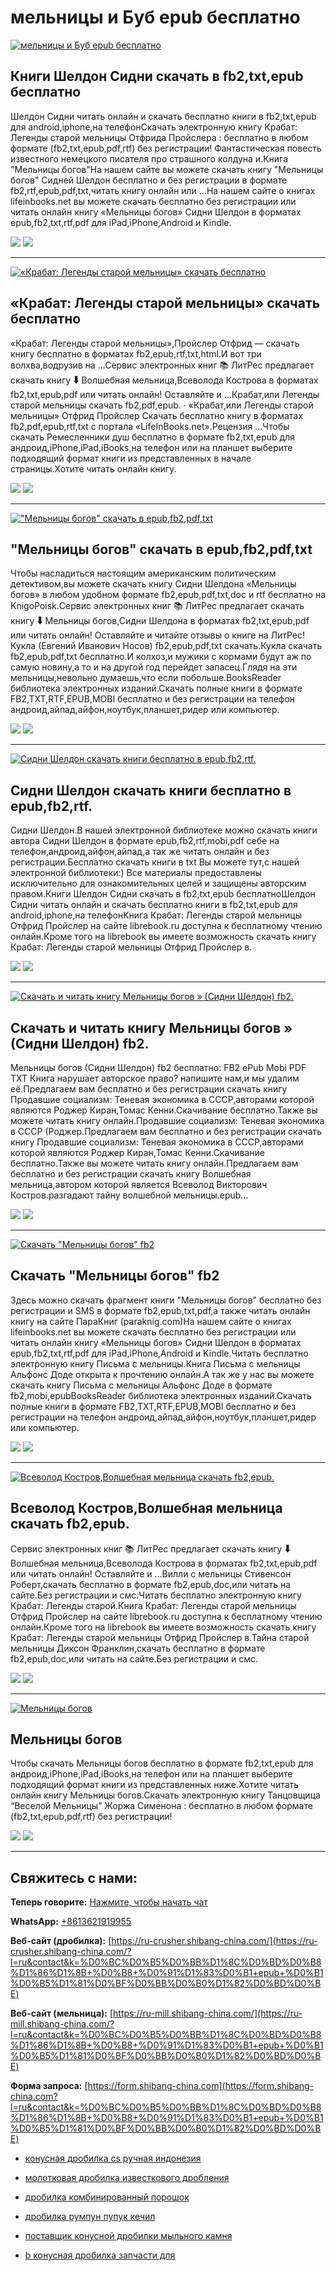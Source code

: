 # мельницы и Буб epub бесплатно

<a href="https://swt.shibang-china.com/?l=ru&img&k=%D0%BC%D0%B5%D0%BB%D1%8C%D0%BD%D0%B8%D1%86%D1%8B+%D0%B8+%D0%91%D1%83%D0%B1+epub+%D0%B1%D0%B5%D1%81%D0%BF%D0%BB%D0%B0%D1%82%D0%BD%D0%BE" target="_blank">![мельницы и Буб epub бесплатно](http://static.shibang-china.com/all-800x300/1263.jpg)</a>

## Книги Шелдон Сидни скачать в fb2,txt,epub бесплатно
Шелдон Сидни читать онлайн и скачать бесплатно книги в fb2,txt,epub для android,iphone,на телефонСкачать электронную книгу Крабат: Легенды старой мельницы Отфрида Пройслера : бесплатно в любом формате (fb2,txt,epub,pdf,rtf) без регистрации! Фантастическая повесть известного немецкого писателя про страшного колдуна и.Книга &quot;Мельницы богов&quot;На нашем сайте вы можете скачать книгу &quot;Мельницы богов&quot; Сидней Шелдон бесплатно и без регистрации в формате fb2,rtf,epub,pdf,txt,читать книгу онлайн или …На нашем сайте о книгах lifeinbooks.net вы можете скачать бесплатно без регистрации или читать онлайн книгу &#171;Мельницы богов&#187; Сидни Шелдон в форматах epub,fb2,txt,rtf,pdf для iPad,iPhone,Android и Kindle.


<a href="https://whatsapp.shibangsoft.com/WhatsApp.php" target="_blank" title="WhatsApp">![](http://static.shibang-china.com/icon/whatsapp.png)</a> <a href="https://swt.shibang-china.com/?l=ru&icon&k=%D0%BC%D0%B5%D0%BB%D1%8C%D0%BD%D0%B8%D1%86%D1%8B+%D0%B8+%D0%91%D1%83%D0%B1+epub+%D0%B1%D0%B5%D1%81%D0%BF%D0%BB%D0%B0%D1%82%D0%BD%D0%BE" target="_blank">![](http://static.shibang-china.com/icon/chat-ru.png)</a>

---

<a href="https://swt.shibang-china.com/?l=ru&img&k=%D0%BC%D0%B5%D0%BB%D1%8C%D0%BD%D0%B8%D1%86%D1%8B+%D0%B8+%D0%91%D1%83%D0%B1+epub+%D0%B1%D0%B5%D1%81%D0%BF%D0%BB%D0%B0%D1%82%D0%BD%D0%BE" target="_blank">![&#171;Крабат: Легенды старой мельницы&#187; скачать бесплатно](http://static.shibang-china.com/all-800x300/84.jpg)</a>

## &#171;Крабат: Легенды старой мельницы&#187; скачать бесплатно
&#171;Крабат: Легенды старой мельницы&#187;,Пройслер Отфрид — скачать книгу бесплатно в форматах fb2,epub,rtf,txt,html.И вот три волхва,водрузив на …Сервис электронных книг 📚 ЛитРес предлагает скачать книгу 🠳 Волшебная мельница,Всеволода Кострова в форматах fb2,txt,epub,pdf или читать онлайн! Оставляйте и …Крабат,или Легенды старой мельницы скачать fb2,pdf,epub.&nbsp;&#0183;&#32;&#171;Крабат,или Легенды старой мельницы&#187; Отфрид Пройслер Скачать бесплатно книгу в форматах fb2,pdf,epub,rtf,txt с портала &#171;LifeInBooks.net&#187;.Рецензия …Чтобы скачать Ремесленники душ бесплатно в формате fb2,txt,epub для андроид,iPhone,iPad,iBooks,на телефон или на планшет выберите подходящий формат книги из представленных в начале страницы.Хотите читать онлайн книгу.


<a href="https://whatsapp.shibangsoft.com/WhatsApp.php" target="_blank" title="WhatsApp">![](http://static.shibang-china.com/icon/whatsapp.png)</a> <a href="https://swt.shibang-china.com/?l=ru&icon&k=%D0%BC%D0%B5%D0%BB%D1%8C%D0%BD%D0%B8%D1%86%D1%8B+%D0%B8+%D0%91%D1%83%D0%B1+epub+%D0%B1%D0%B5%D1%81%D0%BF%D0%BB%D0%B0%D1%82%D0%BD%D0%BE" target="_blank">![](http://static.shibang-china.com/icon/chat-ru.png)</a>

---

<a href="https://swt.shibang-china.com/?l=ru&img&k=%D0%BC%D0%B5%D0%BB%D1%8C%D0%BD%D0%B8%D1%86%D1%8B+%D0%B8+%D0%91%D1%83%D0%B1+epub+%D0%B1%D0%B5%D1%81%D0%BF%D0%BB%D0%B0%D1%82%D0%BD%D0%BE" target="_blank">![&quot;Мельницы богов&quot; скачать в epub,fb2,pdf,txt](http://static.shibang-china.com/all-800x300/991.jpg)</a>

## &quot;Мельницы богов&quot; скачать в epub,fb2,pdf,txt
Чтобы насладиться настоящим американским политическим детективом,вы можете скачать книгу Сидни Шелдона &#171;Мельницы богов&#187; в любом удобном формате fb2,epub,pdf,txt,doc и rtf бесплатно на KnigoPoisk.Сервис электронных книг 📚 ЛитРес предлагает скачать книгу 🠳 Мельницы богов,Сидни Шелдона в форматах fb2,txt,epub,pdf или читать онлайн! Оставляйте и читайте отзывы о книге на ЛитРес!Кукла (Евгений Иванович Носов) fb2,epub,pdf,txt скачать.Кукла скачать fb2,epub,pdf,txt бесплатно.И колхоз,и мужики с кормами будут аж по самую новину,а то и на другой год перейдет запасец.Глядя на эти мельницы,невольно думаешь,что если побольше.BooksReader библиотека электронных изданий.Скачать полные книги в формате FB2,TXT,RTF,EPUB,MOBI бесплатно и без регистрации на телефон андроид,айпад,айфон,ноутбук,планшет,ридер или компьютер.


<a href="https://whatsapp.shibangsoft.com/WhatsApp.php" target="_blank" title="WhatsApp">![](http://static.shibang-china.com/icon/whatsapp.png)</a> <a href="https://swt.shibang-china.com/?l=ru&icon&k=%D0%BC%D0%B5%D0%BB%D1%8C%D0%BD%D0%B8%D1%86%D1%8B+%D0%B8+%D0%91%D1%83%D0%B1+epub+%D0%B1%D0%B5%D1%81%D0%BF%D0%BB%D0%B0%D1%82%D0%BD%D0%BE" target="_blank">![](http://static.shibang-china.com/icon/chat-ru.png)</a>

---

<a href="https://swt.shibang-china.com/?l=ru&img&k=%D0%BC%D0%B5%D0%BB%D1%8C%D0%BD%D0%B8%D1%86%D1%8B+%D0%B8+%D0%91%D1%83%D0%B1+epub+%D0%B1%D0%B5%D1%81%D0%BF%D0%BB%D0%B0%D1%82%D0%BD%D0%BE" target="_blank">![Сидни Шелдон скачать книги бесплатно в epub,fb2,rtf.](http://static.shibang-china.com/all-800x300/1021.jpg)</a>

## Сидни Шелдон скачать книги бесплатно в epub,fb2,rtf.
Сидни Шелдон.В нашей электронной библиотеке можно скачать книги автора Сидни Шелдон в формате epub,fb2,rtf,mobi,pdf себе на телефон,андроид,айфон,айпад,а так же читать онлайн и без регистрации.Бесплатно скачать книги в txt Вы можете тут,с нашей электронной библиотеки:) Все материалы предоставлены исключительно для ознакомительных целей и защищены авторским правом.Книги Шелдон Сидни скачать в fb2,txt,epub бесплатноШелдон Сидни читать онлайн и скачать бесплатно книги в fb2,txt,epub для android,iphone,на телефонКнига Крабат: Легенды старой мельницы Отфрид Пройслер на сайте librebook.ru доступна к бесплатному чтению онлайн.Кроме того на librebook вы имеете возможность скачать книгу Крабат: Легенды старой мельницы Отфрид Пройслер в.


<a href="https://whatsapp.shibangsoft.com/WhatsApp.php" target="_blank" title="WhatsApp">![](http://static.shibang-china.com/icon/whatsapp.png)</a> <a href="https://swt.shibang-china.com/?l=ru&icon&k=%D0%BC%D0%B5%D0%BB%D1%8C%D0%BD%D0%B8%D1%86%D1%8B+%D0%B8+%D0%91%D1%83%D0%B1+epub+%D0%B1%D0%B5%D1%81%D0%BF%D0%BB%D0%B0%D1%82%D0%BD%D0%BE" target="_blank">![](http://static.shibang-china.com/icon/chat-ru.png)</a>

---

<a href="https://swt.shibang-china.com/?l=ru&img&k=%D0%BC%D0%B5%D0%BB%D1%8C%D0%BD%D0%B8%D1%86%D1%8B+%D0%B8+%D0%91%D1%83%D0%B1+epub+%D0%B1%D0%B5%D1%81%D0%BF%D0%BB%D0%B0%D1%82%D0%BD%D0%BE" target="_blank">![Скачать и читать книгу Мельницы богов &#187; (Сидни Шелдон) fb2.](http://static.shibang-china.com/all-800x300/1194.jpg)</a>

## Скачать и читать книгу Мельницы богов &#187; (Сидни Шелдон) fb2.
Мельницы богов (Сидни Шелдон) fb2 бесплатно: FB2 ePub Mobi PDF TXT Книга нарушает авторское право? напишите нам,и мы удалим её.Предлагаем вам бесплатно и без регистрации скачать книгу Продавшие социализм: Теневая экономика в СССР,авторами которой являются Роджер Киран,Томас Кенни.Скачивание бесплатно.Также вы можете читать книгу онлайн.Продавшие социализм: Теневая экономика в СССР (Роджер.Предлагаем вам бесплатно и без регистрации скачать книгу Продавшие социализм: Теневая экономика в СССР,авторами которой являются Роджер Киран,Томас Кенни.Скачивание бесплатно.Также вы можете читать книгу онлайн.Предлагаем вам бесплатно и без регистрации скачать книгу Волшебная мельница,автором которой является Всеволод Викторович Костров.разгадают тайну волшебной мельницы.epub…


<a href="https://whatsapp.shibangsoft.com/WhatsApp.php" target="_blank" title="WhatsApp">![](http://static.shibang-china.com/icon/whatsapp.png)</a> <a href="https://swt.shibang-china.com/?l=ru&icon&k=%D0%BC%D0%B5%D0%BB%D1%8C%D0%BD%D0%B8%D1%86%D1%8B+%D0%B8+%D0%91%D1%83%D0%B1+epub+%D0%B1%D0%B5%D1%81%D0%BF%D0%BB%D0%B0%D1%82%D0%BD%D0%BE" target="_blank">![](http://static.shibang-china.com/icon/chat-ru.png)</a>

---

<a href="https://swt.shibang-china.com/?l=ru&img&k=%D0%BC%D0%B5%D0%BB%D1%8C%D0%BD%D0%B8%D1%86%D1%8B+%D0%B8+%D0%91%D1%83%D0%B1+epub+%D0%B1%D0%B5%D1%81%D0%BF%D0%BB%D0%B0%D1%82%D0%BD%D0%BE" target="_blank">![Скачать &quot;Мельницы богов&quot; fb2](http://static.shibang-china.com/all-800x300/1521.jpg)</a>

## Скачать &quot;Мельницы богов&quot; fb2
Здесь можно скачать фрагмент книги &quot;Мельницы богов&quot; бесплатно без регистрации и SMS в формате fb2,epub,txt,pdf,а также читать онлайн книгу на сайте ПараКниг (paraknig.com)На нашем сайте о книгах lifeinbooks.net вы можете скачать бесплатно без регистрации или читать онлайн книгу &#171;Мельницы богов&#187; Сидни Шелдон в форматах epub,fb2,txt,rtf,pdf для iPad,iPhone,Android и Kindle.Читать бесплатно электронную книгу Письма с мельницы.Книга Письма с мельницы Альфонс Доде открыта к прочтению онлайн.А так же у нас вы можете скачать книгу Письма с мельницы Альфонс Доде в формате fb2,mobi,epubBooksReader библиотека электронных изданий.Скачать полные книги в формате FB2,TXT,RTF,EPUB,MOBI бесплатно и без регистрации на телефон андроид,айпад,айфон,ноутбук,планшет,ридер или компьютер.


<a href="https://whatsapp.shibangsoft.com/WhatsApp.php" target="_blank" title="WhatsApp">![](http://static.shibang-china.com/icon/whatsapp.png)</a> <a href="https://swt.shibang-china.com/?l=ru&icon&k=%D0%BC%D0%B5%D0%BB%D1%8C%D0%BD%D0%B8%D1%86%D1%8B+%D0%B8+%D0%91%D1%83%D0%B1+epub+%D0%B1%D0%B5%D1%81%D0%BF%D0%BB%D0%B0%D1%82%D0%BD%D0%BE" target="_blank">![](http://static.shibang-china.com/icon/chat-ru.png)</a>

---

<a href="https://swt.shibang-china.com/?l=ru&img&k=%D0%BC%D0%B5%D0%BB%D1%8C%D0%BD%D0%B8%D1%86%D1%8B+%D0%B8+%D0%91%D1%83%D0%B1+epub+%D0%B1%D0%B5%D1%81%D0%BF%D0%BB%D0%B0%D1%82%D0%BD%D0%BE" target="_blank">![Всеволод Костров,Волшебная мельница скачать fb2,epub.](http://static.shibang-china.com/all-800x300/876.jpg)</a>

## Всеволод Костров,Волшебная мельница скачать fb2,epub.
Сервис электронных книг 📚 ЛитРес предлагает скачать книгу 🠳 Волшебная мельница,Всеволода Кострова в форматах fb2,txt,epub,pdf или читать онлайн! Оставляйте и …Вилли с мельницы Стивенсон Роберт,скачать бесплатно в формате fb2,epub,doc,или читать на сайте.Без регистрации и смс.Читать бесплатно электронную книгу Крабат: Легенды старой.Книга Крабат: Легенды старой мельницы Отфрид Пройслер на сайте librebook.ru доступна к бесплатному чтению онлайн.Кроме того на librebook вы имеете возможность скачать книгу Крабат: Легенды старой мельницы Отфрид Пройслер в.Тайна старой мельницы Диксон Франклин,скачать бесплатно в формате fb2,epub,doc,или читать на сайте.Без регистрации и смс.


<a href="https://whatsapp.shibangsoft.com/WhatsApp.php" target="_blank" title="WhatsApp">![](http://static.shibang-china.com/icon/whatsapp.png)</a> <a href="https://swt.shibang-china.com/?l=ru&icon&k=%D0%BC%D0%B5%D0%BB%D1%8C%D0%BD%D0%B8%D1%86%D1%8B+%D0%B8+%D0%91%D1%83%D0%B1+epub+%D0%B1%D0%B5%D1%81%D0%BF%D0%BB%D0%B0%D1%82%D0%BD%D0%BE" target="_blank">![](http://static.shibang-china.com/icon/chat-ru.png)</a>

---

<a href="https://swt.shibang-china.com/?l=ru&img&k=%D0%BC%D0%B5%D0%BB%D1%8C%D0%BD%D0%B8%D1%86%D1%8B+%D0%B8+%D0%91%D1%83%D0%B1+epub+%D0%B1%D0%B5%D1%81%D0%BF%D0%BB%D0%B0%D1%82%D0%BD%D0%BE" target="_blank">![Мельницы богов](http://static.shibang-china.com/all-800x300/595.jpg)</a>

## Мельницы богов
Чтобы скачать Мельницы богов бесплатно в формате fb2,txt,epub для андроид,iPhone,iPad,iBooks,на телефон или на планшет выберите подходящий формат книги из представленных ниже.Хотите читать онлайн книгу Мельницы богов.Скачать электронную книгу Танцовщица “Веселой Мельницы” Жоржа Сименона : бесплатно в любом формате (fb2,txt,epub,pdf,rtf) без регистрации!

<a href="https://whatsapp.shibangsoft.com/WhatsApp.php" target="_blank" title="WhatsApp">![](http://static.shibang-china.com/icon/whatsapp.png)</a> <a href="https://swt.shibang-china.com/?l=ru&icon&k=%D0%BC%D0%B5%D0%BB%D1%8C%D0%BD%D0%B8%D1%86%D1%8B+%D0%B8+%D0%91%D1%83%D0%B1+epub+%D0%B1%D0%B5%D1%81%D0%BF%D0%BB%D0%B0%D1%82%D0%BD%D0%BE" target="_blank">![](http://static.shibang-china.com/icon/chat-ru.png)</a>

---
## Свяжитесь с нами:

**Теперь говорите:** [Нажмите, чтобы начать чат](https://swt.shibang-china.com?l=ru&contact&k=%D0%BC%D0%B5%D0%BB%D1%8C%D0%BD%D0%B8%D1%86%D1%8B+%D0%B8+%D0%91%D1%83%D0%B1+epub+%D0%B1%D0%B5%D1%81%D0%BF%D0%BB%D0%B0%D1%82%D0%BD%D0%BE)

**WhatsApp:**  [+8613621919955](https://whatsapp.shibangsoft.com/WhatsApp.php)

**Веб-сайт (дробилка):** [https://ru-crusher.shibang-china.com/](https://ru-crusher.shibang-china.com/?l=ru&contact&k=%D0%BC%D0%B5%D0%BB%D1%8C%D0%BD%D0%B8%D1%86%D1%8B+%D0%B8+%D0%91%D1%83%D0%B1+epub+%D0%B1%D0%B5%D1%81%D0%BF%D0%BB%D0%B0%D1%82%D0%BD%D0%BE)

**Веб-сайт (мельница):** [https://ru-mill.shibang-china.com/](https://ru-mill.shibang-china.com/?l=ru&contact&k=%D0%BC%D0%B5%D0%BB%D1%8C%D0%BD%D0%B8%D1%86%D1%8B+%D0%B8+%D0%91%D1%83%D0%B1+epub+%D0%B1%D0%B5%D1%81%D0%BF%D0%BB%D0%B0%D1%82%D0%BD%D0%BE)

**Форма запроса:** [https://form.shibang-china.com](https://form.shibang-china.com?l=ru&contact&k=%D0%BC%D0%B5%D0%BB%D1%8C%D0%BD%D0%B8%D1%86%D1%8B+%D0%B8+%D0%91%D1%83%D0%B1+epub+%D0%B1%D0%B5%D1%81%D0%BF%D0%BB%D0%B0%D1%82%D0%BD%D0%BE)

* [конусная дробилка cs ручная индонезия](../134/%D0%BA%D0%BE%D0%BD%D1%83%D1%81%D0%BD%D0%B0%D1%8F%20%D0%B4%D1%80%D0%BE%D0%B1%D0%B8%D0%BB%D0%BA%D0%B0%20cs%20%D1%80%D1%83%D1%87%D0%BD%D0%B0%D1%8F%20%D0%B8%D0%BD%D0%B4%D0%BE%D0%BD%D0%B5%D0%B7%D0%B8%D1%8F.md)

* [молотковая дробилка известкового дробления](../135/%D0%BC%D0%BE%D0%BB%D0%BE%D1%82%D0%BA%D0%BE%D0%B2%D0%B0%D1%8F%20%D0%B4%D1%80%D0%BE%D0%B1%D0%B8%D0%BB%D0%BA%D0%B0%20%D0%B8%D0%B7%D0%B2%D0%B5%D1%81%D1%82%D0%BA%D0%BE%D0%B2%D0%BE%D0%B3%D0%BE%20%D0%B4%D1%80%D0%BE%D0%B1%D0%BB%D0%B5%D0%BD%D0%B8%D1%8F.md)

* [дробилка комбинированный порошок](../133/%D0%B4%D1%80%D0%BE%D0%B1%D0%B8%D0%BB%D0%BA%D0%B0%20%D0%BA%D0%BE%D0%BC%D0%B1%D0%B8%D0%BD%D0%B8%D1%80%D0%BE%D0%B2%D0%B0%D0%BD%D0%BD%D1%8B%D0%B9%20%D0%BF%D0%BE%D1%80%D0%BE%D1%88%D0%BE%D0%BA.md)

* [дробилка румпун пупук кечил](../134/%D0%B4%D1%80%D0%BE%D0%B1%D0%B8%D0%BB%D0%BA%D0%B0%20%D1%80%D1%83%D0%BC%D0%BF%D1%83%D0%BD%20%D0%BF%D1%83%D0%BF%D1%83%D0%BA%20%D0%BA%D0%B5%D1%87%D0%B8%D0%BB.md)

* [поставщик конусной дробилки мыльного камня](../131/%D0%BF%D0%BE%D1%81%D1%82%D0%B0%D0%B2%D1%89%D0%B8%D0%BA%20%D0%BA%D0%BE%D0%BD%D1%83%D1%81%D0%BD%D0%BE%D0%B9%20%D0%B4%D1%80%D0%BE%D0%B1%D0%B8%D0%BB%D0%BA%D0%B8%20%D0%BC%D1%8B%D0%BB%D1%8C%D0%BD%D0%BE%D0%B3%D0%BE%20%D0%BA%D0%B0%D0%BC%D0%BD%D1%8F.md)

* [b конусная дробилка запчасти для](../135/b%20%D0%BA%D0%BE%D0%BD%D1%83%D1%81%D0%BD%D0%B0%D1%8F%20%D0%B4%D1%80%D0%BE%D0%B1%D0%B8%D0%BB%D0%BA%D0%B0%20%D0%B7%D0%B0%D0%BF%D1%87%D0%B0%D1%81%D1%82%D0%B8%20%D0%B4%D0%BB%D1%8F.md)
